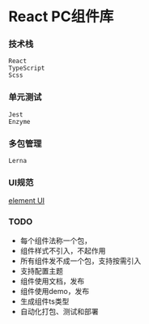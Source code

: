 # React PC组件库

### 技术栈
```
React 
TypeScript
Scss
```

### 单元测试
```
Jest
Enzyme
```

### 多包管理
```
Lerna
```


### UI规范
[element UI](https://element.eleme.cn/#/zh-CN/theme/preview)

### TODO

* 每个组件法称一个包，
* 组件样式不引入，不起作用
* 所有组件发不成一个包，支持按需引入
* 支持配置主题
* 组件使用文档，发布
* 组件使用demo，发布
* 生成组件ts类型
* 自动化打包、测试和部署